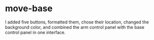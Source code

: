 # move-base
I added five buttons, formatted them, chose their location, changed the background color, and combined the arm control panel with the base control panel in one interface.
